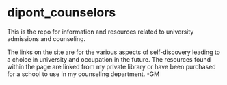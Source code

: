 dipont_counselors
=================

This is the repo for information and resources related to university admissions and counseling. 

The links on the site are for the various aspects of self-discovery leading to a choice in university and occupation in the future. The resources found within the page are linked from my private library or have been purchased for a school to use in my counseling department. -GM
